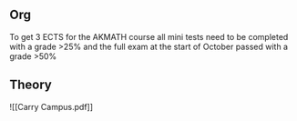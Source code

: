 ## Org

To get 3 ECTS for the AKMATH course all mini tests need to be completed with a grade >25% and the full exam at the start of October passed with a grade >50%
## Theory

![[Carry Campus.pdf]]